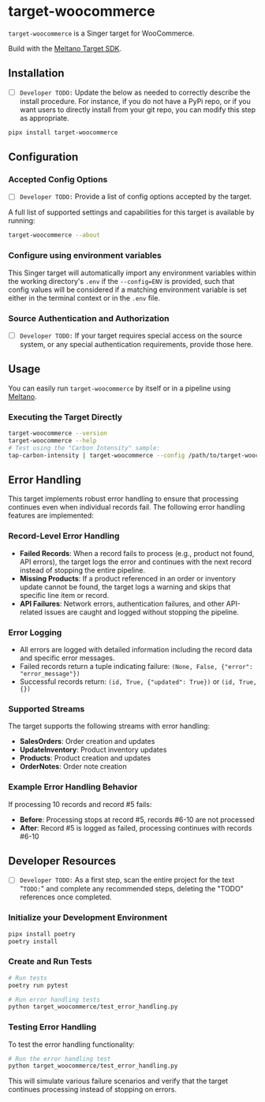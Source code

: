 # target-woocommerce

`target-woocommerce` is a Singer target for WooCommerce.

Build with the [Meltano Target SDK](https://sdk.meltano.com).

## Installation

- [ ] `Developer TODO:` Update the below as needed to correctly describe the install procedure. For instance, if you do not have a PyPi repo, or if you want users to directly install from your git repo, you can modify this step as appropriate.

```bash
pipx install target-woocommerce
```

## Configuration

### Accepted Config Options

- [ ] `Developer TODO:` Provide a list of config options accepted by the target.

A full list of supported settings and capabilities for this
target is available by running:

```bash
target-woocommerce --about
```

### Configure using environment variables

This Singer target will automatically import any environment variables within the working directory's
`.env` if the `--config=ENV` is provided, such that config values will be considered if a matching
environment variable is set either in the terminal context or in the `.env` file.

### Source Authentication and Authorization

- [ ] `Developer TODO:` If your target requires special access on the source system, or any special authentication requirements, provide those here.

## Usage

You can easily run `target-woocommerce` by itself or in a pipeline using [Meltano](https://meltano.com/).

### Executing the Target Directly

```bash
target-woocommerce --version
target-woocommerce --help
# Test using the "Carbon Intensity" sample:
tap-carbon-intensity | target-woocommerce --config /path/to/target-woocommerce-config.json
```

## Error Handling

This target implements robust error handling to ensure that processing continues even when individual records fail. The following error handling features are implemented:

### Record-Level Error Handling
- **Failed Records**: When a record fails to process (e.g., product not found, API errors), the target logs the error and continues with the next record instead of stopping the entire pipeline.
- **Missing Products**: If a product referenced in an order or inventory update cannot be found, the target logs a warning and skips that specific line item or record.
- **API Failures**: Network errors, authentication failures, and other API-related issues are caught and logged without stopping the pipeline.

### Error Logging
- All errors are logged with detailed information including the record data and specific error messages.
- Failed records return a tuple indicating failure: `(None, False, {"error": "error_message"})`
- Successful records return: `(id, True, {"updated": True})` or `(id, True, {})`

### Supported Streams
The target supports the following streams with error handling:
- **SalesOrders**: Order creation and updates
- **UpdateInventory**: Product inventory updates
- **Products**: Product creation and updates
- **OrderNotes**: Order note creation

### Example Error Handling Behavior
If processing 10 records and record #5 fails:
- **Before**: Processing stops at record #5, records #6-10 are not processed
- **After**: Record #5 is logged as failed, processing continues with records #6-10

## Developer Resources

- [ ] `Developer TODO:` As a first step, scan the entire project for the text "`TODO:`" and complete any recommended steps, deleting the "TODO" references once completed.

### Initialize your Development Environment

```bash
pipx install poetry
poetry install
```

### Create and Run Tests

```bash
# Run tests
poetry run pytest

# Run error handling tests
python target_woocommerce/test_error_handling.py
```

### Testing Error Handling

To test the error handling functionality:

```bash
# Run the error handling test
python target_woocommerce/test_error_handling.py
```

This will simulate various failure scenarios and verify that the target continues processing instead of stopping on errors.
